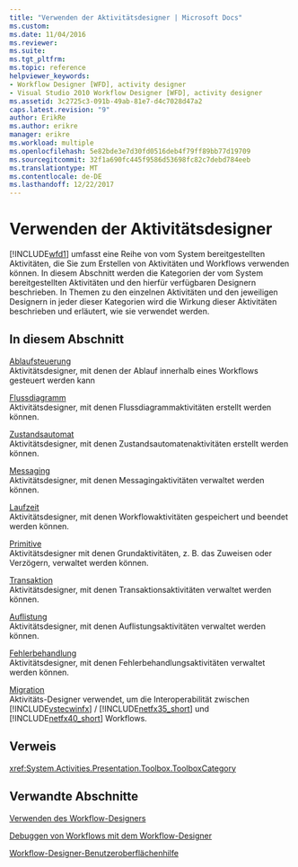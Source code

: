 ```yaml
---
title: "Verwenden der Aktivitätsdesigner | Microsoft Docs"
ms.custom: 
ms.date: 11/04/2016
ms.reviewer: 
ms.suite: 
ms.tgt_pltfrm: 
ms.topic: reference
helpviewer_keywords:
- Workflow Designer [WFD], activity designer
- Visual Studio 2010 Workflow Designer [WFD], activity designer
ms.assetid: 3c2725c3-091b-49ab-81e7-d4c7028d47a2
caps.latest.revision: "9"
author: ErikRe
ms.author: erikre
manager: erikre
ms.workload: multiple
ms.openlocfilehash: 5e82bde3e7d30fd0516deb4f79ff89bb77d19709
ms.sourcegitcommit: 32f1a690fc445f9586d53698fc82c7debd784eeb
ms.translationtype: MT
ms.contentlocale: de-DE
ms.lasthandoff: 12/22/2017
---
```

# <a name="using-the-activity-designers"></a>Verwenden der Aktivitätsdesigner
[!INCLUDE[wfd1](../workflow-designer/includes/wfd1_md.md)] umfasst eine Reihe von vom System bereitgestellten Aktivitäten, die Sie zum Erstellen von Aktivitäten und Workflows verwenden können. In diesem Abschnitt werden die Kategorien der vom System bereitgestellten Aktivitäten und den hierfür verfügbaren Designern beschrieben. In Themen zu den einzelnen Aktivitäten und den jeweiligen Designern in jeder dieser Kategorien wird die Wirkung dieser Aktivitäten beschrieben und erläutert, wie sie verwendet werden.  
  
## <a name="in-this-section"></a>In diesem Abschnitt  
 [Ablaufsteuerung](../workflow-designer/control-flow-activity-designers.md)  
 Aktivitätsdesigner, mit denen der Ablauf innerhalb eines Workflows gesteuert werden kann  
  
 [Flussdiagramm](../workflow-designer/flowchart-activity-designers.md)  
 Aktivitätsdesigner, mit denen Flussdiagrammaktivitäten erstellt werden können.  
  
 [Zustandsautomat](../workflow-designer/state-machine-activity-designers.md)  
 Aktivitätsdesigner, mit denen Zustandsautomatenaktivitäten erstellt werden können.  
  
 [Messaging](../workflow-designer/messaging-activity-designers.md)  
 Aktivitätsdesigner, mit denen Messagingaktivitäten verwaltet werden können.  
  
 [Laufzeit](../workflow-designer/runtime-activity-designers.md)  
 Aktivitätsdesigner, mit denen Workflowaktivitäten gespeichert und beendet werden können.  
  
 [Primitive](../workflow-designer/primitives-activity-designers.md)  
 Aktivitätsdesigner mit denen Grundaktivitäten, z. B. das Zuweisen oder Verzögern, verwaltet werden können.  
  
 [Transaktion](../workflow-designer/transaction-activity-designers.md)  
 Aktivitätsdesigner, mit denen Transaktionsaktivitäten verwaltet werden können.  
  
 [Auflistung](../workflow-designer/collection-activity-designers.md)  
 Aktivitätsdesigner, mit denen Auflistungsaktivitäten verwaltet werden können.  
  
 [Fehlerbehandlung](../workflow-designer/error-handling-activity-designers.md)  
 Aktivitätsdesigner, mit denen Fehlerbehandlungsaktivitäten verwaltet werden können.  
  
 [Migration](../workflow-designer/migration-activity-designers.md)  
 Aktivitäts-Designer verwendet, um die Interoperabilität zwischen [!INCLUDE[vstecwinfx](../workflow-designer/includes/vstecwinfx_md.md)] / [!INCLUDE[netfx35_short](../workflow-designer/includes/netfx35_short_md.md)] und [!INCLUDE[netfx40_short](../workflow-designer/includes/netfx40_short_md.md)] Workflows.  
  
## <a name="reference"></a>Verweis  
 <xref:System.Activities.Presentation.Toolbox.ToolboxCategory>  
  
## <a name="related-sections"></a>Verwandte Abschnitte  
 [Verwenden des Workflow-Designers](../workflow-designer/using-the-workflow-designer.md)  
  
 [Debuggen von Workflows mit dem Workflow-Designer](../workflow-designer/debugging-workflows-with-the-workflow-designer.md)  
  
 [Workflow-Designer-Benutzeroberflächenhilfe](../workflow-designer/workflow-designer-ui-help.md)